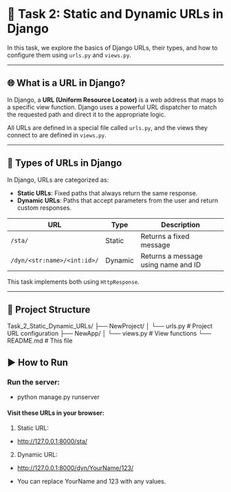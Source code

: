 # 🧩 Task 2: Static and Dynamic URLs in Django

In this task, we explore the basics of Django URLs, their types, and how to configure them using `urls.py` and `views.py`.

---

## 🌐 What is a URL in Django?

In Django, a **URL (Uniform Resource Locator)** is a web address that maps to a specific view function. Django uses a powerful URL dispatcher to match the requested path and direct it to the appropriate logic.

All URLs are defined in a special file called `urls.py`, and the views they connect to are defined in `views.py`.

---

## 🔹 Types of URLs in Django
In Django, URLs are categorized as:

- **Static URLs**: Fixed paths that always return the same response.
- **Dynamic URLs**: Paths that accept parameters from the user and return custom responses.

| URL                             | Type       | Description                              |
|---------------------------------|------------|------------------------------------------|
| `/sta/`                         | Static     | Returns a fixed message                  |
| `/dyn/<str:name>/<int:id>/`     | Dynamic    | Returns a message using name and ID      |


This task implements both using `HttpResponse`.

---

## 📁 Project Structure
Task_2_Static_Dynamic_URLs/
├── NewProject/
│ └── urls.py # Project URL configuration
├── NewApp/
│ └── views.py # View functions
└── README.md # This file

## ▶️ How to Run
### Run the server:
- python manage.py runserver
#### Visit these URLs in your browser:

1. Static URL:
- http://127.0.0.1:8000/sta/

2. Dynamic URL:
- http://127.0.0.1:8000/dyn/YourName/123/

- You can replace YourName and 123 with any values.
